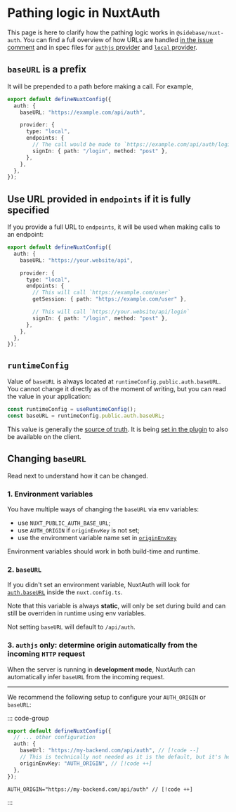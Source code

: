 # Pathing logic in NuxtAuth

This page is here to clarify how the pathing logic works in `@sidebase/nuxt-auth`.
You can find a full overview of how URLs are handled [in the issue comment](https://github.com/sidebase/nuxt-auth/pull/913#issuecomment-2359137989) and in spec files for [`authjs` provider](https://github.com/sidebase/nuxt-auth/blob/main/tests/authjs.url.spec.ts) and [`local` provider](https://github.com/sidebase/nuxt-auth/blob/main/tests/local.url.spec.ts).

## `baseURL` is a prefix

It will be prepended to a path before making a call. For example,

```ts
export default defineNuxtConfig({
  auth: {
    baseURL: "https://example.com/api/auth",

    provider: {
      type: "local",
      endpoints: {
        // The call would be made to `https://example.com/api/auth/login`
        signIn: { path: "/login", method: "post" },
      },
    },
  },
});
```

## Use URL provided in `endpoints` if it is fully specified

If you provide a full URL to `endpoints`, it will be used when making calls to an endpoint:

```ts {9}
export default defineNuxtConfig({
  auth: {
    baseURL: "https://your.website/api",

    provider: {
      type: "local",
      endpoints: {
        // This will call `https://example.com/user`
        getSession: { path: "https://example.com/user" },

        // This will call `https://your.website/api/login`
        signIn: { path: "/login", method: "post" },
      },
    },
  },
});
```

## `runtimeConfig`

Value of `baseURL` is always located at `runtimeConfig.public.auth.baseURL`. You cannot change it directly as of the moment of writing, but you can read the value in your application:

```ts
const runtimeConfig = useRuntimeConfig();
const baseURL = runtimeConfig.public.auth.baseURL;
```

This value is generally the [source of truth](https://github.com/sidebase/nuxt-auth/blob/b5af548c1fc390ae00496e19ad7a91d308af9b12/src/runtime/utils/url.ts#L37-L38). It is being [set in the plugin](https://github.com/sidebase/nuxt-auth/blob/b5af548c1fc390ae00496e19ad7a91d308af9b12/src/runtime/plugin.ts#L20-L24) to also be available on the client.

## Changing `baseURL`

Read next to understand how it can be changed.

### 1. Environment variables

You have multiple ways of changing the `baseURL` via env variables:

- use `NUXT_PUBLIC_AUTH_BASE_URL`;
- use `AUTH_ORIGIN` if `originEnvKey` is not set;
- use the environment variable name set in [`originEnvKey`](/guide/application-side/configuration#originenvkey)

Environment variables should work in both build-time and runtime.

### 2. `baseURL`

If you didn't set an environment variable, NuxtAuth will look for [`auth.baseURL`](/guide/application-side/configuration#baseurl) inside the `nuxt.config.ts`.

Note that this variable is always **static**, will only be set during build and can still be overriden in runtime using env variables.

Not setting `baseURL` will default to `/api/auth`.

### 3. `authjs` only: determine origin automatically from the incoming `HTTP` request

When the server is running in **development mode**, NuxtAuth can automatically infer `baseURL` from the incoming request.

---

We recommend the following setup to configure your `AUTH_ORIGIN` or `baseURL`:

::: code-group

```ts diff [nuxt.config.ts]
export default defineNuxtConfig({
  // ... other configuration
  auth: {
    baseUrl: "https://my-backend.com/api/auth", // [!code --]
    // This is technically not needed as it is the default, but it's here for illustrative purposes
    originEnvKey: "AUTH_ORIGIN", // [!code ++]
  },
});
```

```env diff [.env]
AUTH_ORIGIN="https://my-backend.com/api/auth" // [!code ++]
```

:::
